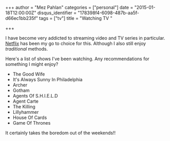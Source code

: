 +++
author = "Mez Pahlan"
categories = ["personal"]
date = "2015-01-18T12:00:00Z"
disqus_identifier = "178398f4-6098-487b-aa5f-d66ec1bb235f"
tags = ["tv"]
title = "Watching TV "

+++

I have become very addicted to streaming video and TV series in particular. [Netflix](https://www.netflix.com/) has been
my go to choice for this. Although I also still enjoy *traditional* methods.

<!--more-->

Here's a list of shows I've been watching. Any recommendations for something I might enjoy?

* The Good Wife
* It's Always Sunny In Philadelphia
* Archer
* Gotham
* Agents Of S.H.I.E.L.D
* Agent Carte
* The Killing
* Lillyhammer
* House Of Cards
* Game Of Thrones

It certainly takes the boredom out of the weekends!!
